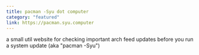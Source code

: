 ```yaml
---
title: pacman -Syu dot computer
category: "featured"
link: https://pacman.syu.computer
---
```


a small util website for checking important arch feed updates before you run a system update (aka "pacman -Syu")
